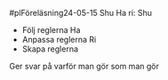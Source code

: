 #plFöreläsning24-05-15
Shu Ha ri:
Shu
- Följ reglerna
Ha
- Anpassa reglerna
Ri
- Skapa reglerna

Ger svar på varför man gör som man gör

